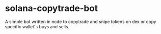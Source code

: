 # solana-copytrade-bot
A simple bot written in node to copytrade and snipe tokens on dex or copy specific wallet's buys and sells.
